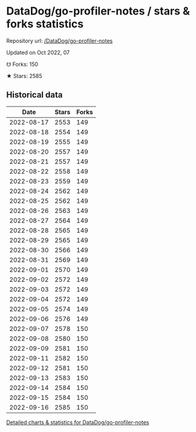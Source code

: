 # DataDog/go-profiler-notes / stars & forks statistics

Repository url: [/DataDog/go-profiler-notes](https://github.com/DataDog/go-profiler-notes)

Updated on Oct 2022, 07

☋ Forks: 150

★ Stars: 2585

## Historical data
| Date | Stars | Forks |
|------|-------|-------|
| 2022-08-17 | 2553 | 149 | 
| 2022-08-18 | 2554 | 149 | 
| 2022-08-19 | 2555 | 149 | 
| 2022-08-20 | 2557 | 149 | 
| 2022-08-21 | 2557 | 149 | 
| 2022-08-22 | 2558 | 149 | 
| 2022-08-23 | 2559 | 149 | 
| 2022-08-24 | 2562 | 149 | 
| 2022-08-25 | 2562 | 149 | 
| 2022-08-26 | 2563 | 149 | 
| 2022-08-27 | 2564 | 149 | 
| 2022-08-28 | 2565 | 149 | 
| 2022-08-29 | 2565 | 149 | 
| 2022-08-30 | 2566 | 149 | 
| 2022-08-31 | 2569 | 149 | 
| 2022-09-01 | 2570 | 149 | 
| 2022-09-02 | 2572 | 149 | 
| 2022-09-03 | 2572 | 149 | 
| 2022-09-04 | 2572 | 149 | 
| 2022-09-05 | 2574 | 149 | 
| 2022-09-06 | 2576 | 149 | 
| 2022-09-07 | 2578 | 150 | 
| 2022-09-08 | 2580 | 150 | 
| 2022-09-09 | 2581 | 150 | 
| 2022-09-11 | 2582 | 150 | 
| 2022-09-12 | 2581 | 150 | 
| 2022-09-13 | 2583 | 150 | 
| 2022-09-14 | 2584 | 150 | 
| 2022-09-15 | 2584 | 150 | 
| 2022-09-16 | 2585 | 150 | 


[Detailed charts & statistics for DataDog/go-profiler-notes](https://reviewgithub.com/rep/DataDog/go-profiler-notes)
